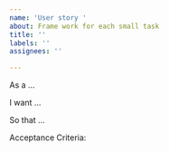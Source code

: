 ```yaml
---
name: 'User story '
about: Frame work for each small task
title: ''
labels: ''
assignees: ''

---
```


As a ... 

I want ...

So that ... 

Acceptance Criteria:
